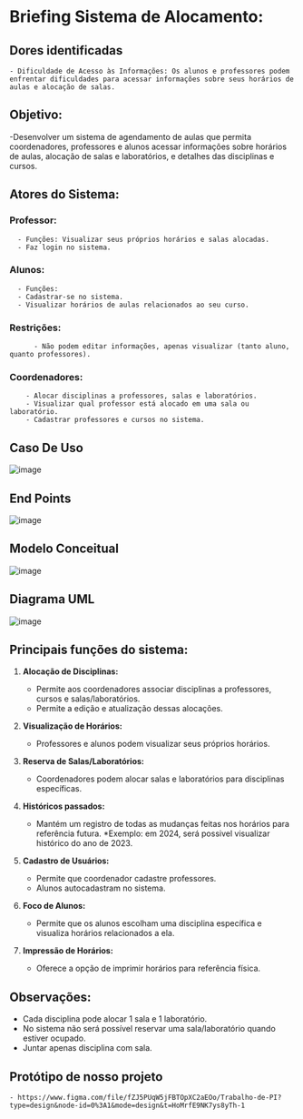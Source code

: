 # Briefing Sistema de Alocamento:

## Dores identificadas 
    - Dificuldade de Acesso às Informações: Os alunos e professores podem enfrentar dificuldades para acessar informações sobre seus horários de aulas e alocação de salas.
## Objetivo:
 -Desenvolver um sistema de agendamento de aulas que permita coordenadores, professores e alunos acessar informações sobre horários de aulas, alocação de salas e laboratórios, e detalhes das disciplinas e cursos.

## Atores do Sistema:
  ### Professor:
      - Funções: Visualizar seus próprios horários e salas alocadas. 
      - Faz login no sistema.  
  ### Alunos:
      - Funções: 
      - Cadastrar-se no sistema.
      - Visualizar horários de aulas relacionados ao seu curso.
  
  ### Restrições: 
          - Não podem editar informações, apenas visualizar (tanto aluno, quanto professores).

  ### Coordenadores:
        - Alocar disciplinas a professores, salas e laboratórios.
        - Visualizar qual professor está alocado em uma sala ou laboratório.
        - Cadastrar professores e cursos no sistema.


## Caso De Uso

![image](https://github.com/AbraaoOliveiraHoracio/ProjetoIntregador/assets/127244271/fa01909b-3307-49f2-affb-485d4df0e701)


 ## End Points

![image](https://github.com/AbraaoOliveiraHoracio/ProjetoIntregador/assets/127244271/541f6454-5e3b-46c6-bff9-80ea97f61834)

## Modelo Conceitual

![image](https://github.com/AbraaoOliveiraHoracio/ProjetoIntregador/assets/127892758/cb979226-e3ea-48a1-a16b-28c1ff3e9e81)


 ## Diagrama UML

 ![image](https://github.com/AbraaoOliveiraHoracio/ProjetoIntregador/assets/127244271/17b6dbf5-bc22-4982-88e6-5c7e83d41ff0)


## Principais funções do sistema:

1. **Alocação de Disciplinas:**
   - Permite aos coordenadores associar disciplinas a professores, cursos e salas/laboratórios.
   - Permite a edição e atualização dessas alocações.

2. **Visualização de Horários:**
   - Professores e alunos podem visualizar seus próprios horários.

3. **Reserva de Salas/Laboratórios:**
   - Coordenadores podem alocar salas e laboratórios para disciplinas específicas.

4. **Históricos passados:**
   - Mantém um registro de todas as mudanças feitas nos horários para referência futura.
      *Exemplo: em 2024, será possivel visualizar histórico do ano de 2023. 

5. **Cadastro de Usuários:**
   - Permite que coordenador cadastre professores.
   - Alunos autocadastram no sistema.

6. **Foco de Alunos:**
   - Permite que os alunos escolham uma disciplina específica e visualiza horários relacionados a ela.

7. **Impressão de Horários:**
   - Oferece a opção de imprimir horários para referência física.  

## Observações: 

  - Cada disciplina pode alocar 1 sala e 1 laboratório.
  - No sistema não será possível reservar uma sala/laboratório quando estiver ocupado.
  - Juntar apenas disciplina com sala. 

## Protótipo de nosso projeto
    - https://www.figma.com/file/fZJ5PUqW5jFBTOpXC2aEOo/Trabalho-de-PI?type=design&node-id=0%3A1&mode=design&t=HoMrfE9NK7ys8yTh-1
####

